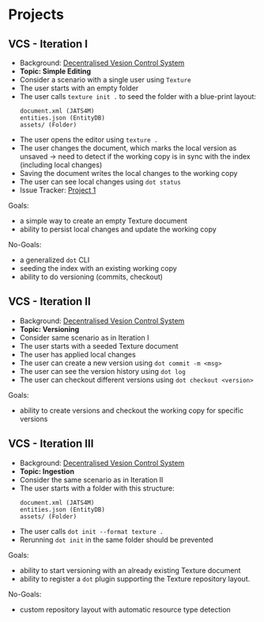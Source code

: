 # Projects

## VCS - Iteration I <a id="vcs-iteration-1"></a>

- Background: [Decentralised Vesion Control System](vcs.md)
- **Topic: Simple Editing**
- Consider a scenario with a single user using `Texture`
- The user starts with an empty folder
- The user calls `texture init .` to seed the folder with a blue-print layout:
  ```
  document.xml (JATS4M)
  entities.json (EntityDB)
  assets/ (Folder)
  ```
- The user opens the editor using `texture .`
- The user changes the document, which marks the local version as unsaved
  -> need to detect if the working copy is in sync with the index (including local changes)
- Saving the document writes the local changes to the working copy
- The user can see local changes using `dot status`
- Issue Tracker: [Project 1](https://github.com/substance/dot/projects/1)

Goals:
- a simple way to create an empty Texture document
- ability to persist local changes and update the working copy

No-Goals:

- a generalized `dot` CLI
- seeding the index with an existing working copy
- ability to do versioning (commits, checkout)

## VCS - Iteration II <a id="vcs-iteration-2"></a>

- Background: [Decentralised Vesion Control System](vcs.md)
- **Topic: Versioning**
- Consider same scenario as in Iteration I
- The user starts with a seeded Texture document
- The user has applied local changes
- The user can create a new version using `dot commit -m <msg>`
- The user can see the version history using `dot log`
- The user can checkout different versions using `dot checkout <version>`

Goals:
- ability to create versions and checkout the working copy
  for specific versions

## VCS - Iteration III <a id="vcs-iteration-3"></a>

- Background: [Decentralised Vesion Control System](vcs.md)
- **Topic: Ingestion**
- Consider the same scenario as in Iteration II
- The user starts with a folder with this structure:
  ```
  document.xml (JATS4M)
  entities.json (EntityDB)
  assets/ (Folder)
  ```
- The user calls `dot init --format texture .`
- Rerunning `dot init` in the same folder should be prevented

Goals:
- ability to start versioning with an already existing Texture document
- ability to register a `dot` plugin supporting the Texture repository layout.

No-Goals:
- custom repository layout with automatic resource type detection
